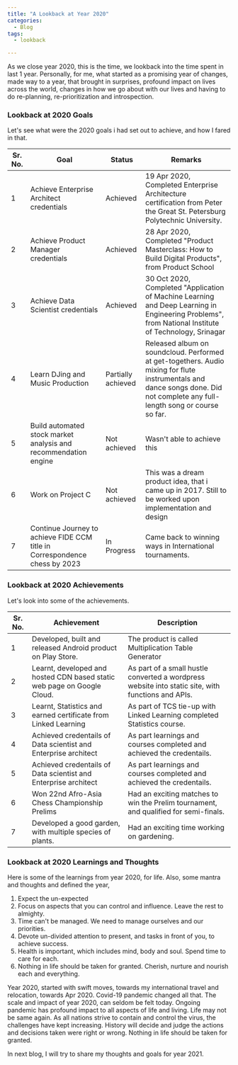 ```yaml
---
title: "A Lookback at Year 2020"
categories:
  - Blog
tags:
  - lookback

---
```



As we close year 2020, this is the time, we lookback into the time spent in last 1 year. Personally, for me, what started as a promising year of changes, made way to a year, that brought in surprises, profound impact on lives across the world, changes in how we go about with our lives and having to do re-planning, re-prioritization and introspection.

### Lookback at 2020 Goals

Let's see what were the 2020 goals i had set out to achieve, and how I fared in that.

| Sr. No. | Goal | Status | Remarks
| ----------- | ----------- | ----------- | ----------- |
| 1 | Achieve Enterprise Architect credentials | Achieved | 19 Apr 2020, Completed Enterprise Architecture certification from Peter the Great St. Petersburg Polytechnic University. |
| 2 | Achieve Product Manager credentials | Achieved | 28 Apr 2020, Completed "Product Masterclass: How to Build Digital Products", from Product School |
| 3 | Achieve Data Scientist credentials | Achieved | 30 Oct 2020, Completed "Application of Machine Learning and Deep Learning in Engineering Problems", from National Institute of Technology, Srinagar |
| 4 | Learn DJing and Music Production | Partially achieved | Released album on soundcloud. Performed at get-togethers. Audio mixing for flute instrumentals and dance songs done. Did not complete any full-length song or course so far. |
| 5 | Build automated stock market analysis and recommendation engine | Not achieved | Wasn't able to achieve this |
| 6 | Work on Project C  | Not achieved | This was a dream product idea, that i came up in 2017. Still to be worked upon implementation and design |
| 7 |Continue Journey to achieve FIDE CCM title in Correspondence chess by 2023 | In Progress | Came back to winning ways in International tournaments. |




### Lookback at 2020 Achievements

Let's look into some of the achievements.

| Sr. No. | Achievement | Description |
| ----------- | ----------- | ----------- | 
| 1 | Developed, built and released Android product on Play Store.   | The product is called Multiplication Table Generator|
| 2 | Learnt, developed and hosted CDN based static web page on Google Cloud. | As part of a small hustle converted a wordpress website into static site, with functions and APIs. |
| 3 | Learnt, Statistics and earned certificate from Linked Learning | As part of TCS tie-up with Linked Learning completed Statistics course. |
| 4 | Achieved credentails of Data scientist and Enterprise architect | As part learnings and courses completed and achieved the credentails. |
| 5 | Achieved credentails of Data scientist and Enterprise architect | As part learnings and courses completed and achieved the credentails. |
| 6 | Won 22nd Afro-Asia Chess Championship Prelims  | Had an exciting matches to win the Prelim tournament, and qualified for semi-finals. |
| 7 | Developed a good garden, with multiple species of plants.  | Had an exciting time working on gardening. |


### Lookback at 2020 Learnings and Thoughts
Here is some of the learnings from year 2020, for life. Also, some mantra and thoughts and defined the year,
1. Expect the un-expected
2. Focus on aspects that you can control and influence. Leave the rest to almighty.
3. Time can't be managed. We need to manage ourselves and our priorities.
4. Devote un-divided attention to present, and tasks in front of you, to achieve success.
5. Health is important, which includes mind, body and soul. Spend time to care for each.
6. Nothing in life should be taken for granted. Cherish, nurture and nourish each and everything.

Year 2020, started with swift moves, towards my international travel and relocation, towards Apr 2020. Covid-19 pandemic changed all that. The scale and impact of year 2020, can seldom be felt today. Ongoing pandemic has profound impact to all aspects of life and living. Life may not be same again. As all nations strive to contain and control the virus, the challenges have kept increasing. History will decide and judge the actions and decisions taken were right or wrong. Nothing in life should be taken for granted.

In next blog, I will try to share my thoughts and goals for year 2021.




